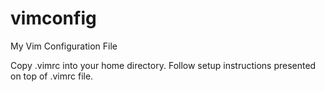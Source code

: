 # vimconfig
My Vim Configuration File

Copy .vimrc into your home directory. Follow setup instructions presented on top of .vimrc file.
